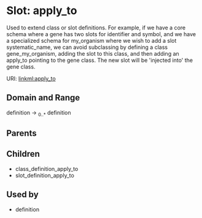 
# Slot: apply_to


Used to extend class or slot definitions. For example, if we have a core schema where a gene has two slots for identifier and symbol, and we have a specialized schema for my_organism where we wish to add a slot systematic_name, we can avoid subclassing by defining a class gene_my_organism, adding the slot to this class, and then adding an apply_to pointing to the gene class. The new slot will be 'injected into' the gene class.

URI: [linkml:apply_to](https://w3id.org/linkml/apply_to)


## Domain and Range

definition ->  <sub>0..*</sub> definition

## Parents


## Children

 *  class_definition_apply_to
 *  slot_definition_apply_to

## Used by

 * definition
